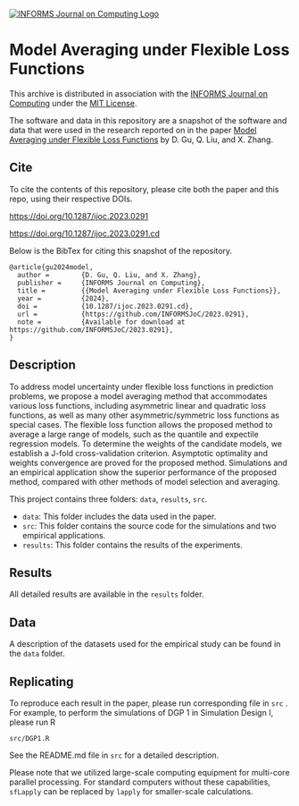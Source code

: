 [![INFORMS Journal on Computing Logo](https://INFORMSJoC.github.io/logos/INFORMS_Journal_on_Computing_Header.jpg)](https://pubsonline.informs.org/journal/ijoc)

# Model Averaging under Flexible Loss Functions

This archive is distributed in association with the [INFORMS Journal on
Computing](https://pubsonline.informs.org/journal/ijoc) under the [MIT License](LICENSE.txt).

The software and data in this repository are a snapshot of the software and data
that were used in the research reported on in the paper 
[Model Averaging under Flexible Loss Functions](https://doi.org/10.1287/ijoc.2023.0291) by D. Gu, Q. Liu, and X. Zhang. 

## Cite

To cite the contents of this repository, please cite both the paper and this repo, using their respective DOIs.

https://doi.org/10.1287/ijoc.2023.0291

https://doi.org/10.1287/ijoc.2023.0291.cd

Below is the BibTex for citing this snapshot of the repository.

```
@article{gu2024model,
  author =        {D. Gu, Q. Liu, and X. Zhang},
  publisher =     {INFORMS Journal on Computing},
  title =         {{Model Averaging under Flexible Loss Functions}},
  year =          {2024},
  doi =           {10.1287/ijoc.2023.0291.cd},
  url =           {https://github.com/INFORMSJoC/2023.0291},
  note =          {Available for download at https://github.com/INFORMSJoC/2023.0291},
}  
```

## Description

To address model uncertainty under flexible loss functions in prediction problems, we propose a model averaging method that accommodates various loss functions,
 including asymmetric linear and quadratic loss functions, as well as many other asymmetric/symmetric loss functions as special cases. The flexible loss function allows the proposed method to average a large range of models, such as the quantile and expectile regression models. To determine the weights of the candidate models, we establish a J-fold cross-validation criterion. Asymptotic optimality and weights convergence are proved for the proposed method. Simulations and an empirical application show the superior performance of the proposed method, compared with other methods of model selection and averaging.

This project contains three folders: `data`, `results`, `src`.

- `data`: This folder includes the data used in the paper.
- `src`: This folder contains the source code for the simulations and two empirical applications.
- `results`: This folder contains the results of the experiments.

## Results

All detailed results are available in the `results` folder.

## Data

A description of the datasets used for the empirical study can be found in the `data` folder.

## Replicating

To reproduce each result in the paper, please run corresponding file in `src` . For example, to perform the simulations of DGP 1 in Simulation Design I, please run R

`src/DGP1.R`

See the README.md file in `src` for a detailed description.

Please note that we utilized large-scale computing equipment for multi-core parallel processing. For standard computers without these capabilities, `sfLapply` can be replaced by `lapply` for smaller-scale calculations.

